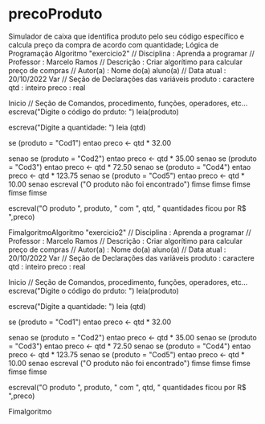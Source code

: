 # precoProduto
Simulador de caixa que identifica produto pelo seu código específico e calcula preço da compra de acordo com quantidade; Lógica de Programação 
Algoritmo "exercicio2"
// Disciplina  : Aprenda a programar
// Professor   : Marcelo Ramos
// Descrição   : Criar algorítimo para calcular preço de compras
// Autor(a)    : Nome do(a) aluno(a)
// Data atual  : 20/10/2022
Var
// Seção de Declarações das variáveis 
produto : caractere
qtd : inteiro
preco : real

Inicio
// Seção de Comandos, procedimento, funções, operadores, etc... 
escreva("Digite o código do prduto: ")
leia(produto)

escreva("Digite a quantidade: ")
leia (qtd)

se (produto = "Cod1") entao
   preco <- qtd * 32.00

senao
     se (produto = "Cod2") entao
        preco <- qtd * 35.00
     senao
          se (produto = "Cod3") entao
             preco <- qtd * 72.50
          senao
               se (produto = "Cod4") entao
                   preco <- qtd * 123.75
               senao
                    se (produto = "Cod5") entao
                       preco <- qtd * 10.00
                    senao
                         escreval ("O produto não foi encontrado")
                    fimse
               fimse
          fimse
     fimse
fimse

escreval("O produto ", produto, " com ", qtd, " quantidades ficou por R$ ",preco)

FimalgoritmoAlgoritmo "exercicio2"
// Disciplina  : Aprenda a programar
// Professor   : Marcelo Ramos
// Descrição   : Criar algorítimo para calcular preço de compras
// Autor(a)    : Nome do(a) aluno(a)
// Data atual  : 20/10/2022
Var
// Seção de Declarações das variáveis 
produto : caractere
qtd : inteiro
preco : real

Inicio
// Seção de Comandos, procedimento, funções, operadores, etc... 
escreva("Digite o código do prduto: ")
leia(produto)

escreva("Digite a quantidade: ")
leia (qtd)

se (produto = "Cod1") entao
   preco <- qtd * 32.00

senao
     se (produto = "Cod2") entao
        preco <- qtd * 35.00
     senao
          se (produto = "Cod3") entao
             preco <- qtd * 72.50
          senao
               se (produto = "Cod4") entao
                   preco <- qtd * 123.75
               senao
                    se (produto = "Cod5") entao
                       preco <- qtd * 10.00
                    senao
                         escreval ("O produto não foi encontrado")
                    fimse
               fimse
          fimse
     fimse
fimse

escreval("O produto ", produto, " com ", qtd, " quantidades ficou por R$ ",preco)

Fimalgoritmo
